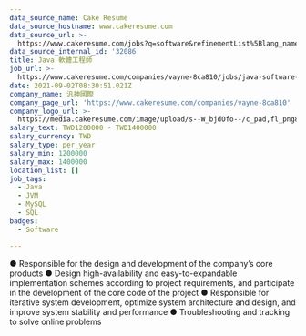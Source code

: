 ```yaml
---
data_source_name: Cake Resume
data_source_hostname: www.cakeresume.com
data_source_url: >-
  https://www.cakeresume.com/jobs?q=software&refinementList%5Blang_name%5D%5B0%5D=English&refinementList%5Bsalary_type%5D=per_year&range%5Bsalary_range%5D%5Bmin%5D=1000000&page=2
data_source_internal_id: '32086'
title: Java 軟體工程師
job_url: >-
  https://www.cakeresume.com/companies/vayne-8ca810/jobs/java-software-engineer-ebba19
date: 2021-09-02T08:30:51.021Z
company_name: 汎神國際
company_page_url: 'https://www.cakeresume.com/companies/vayne-8ca810'
company_logo_url: >-
  https://media.cakeresume.com/image/upload/s--W_bjdOfo--/c_pad,fl_png8,h_200,w_200/v1609125175/bf4u4ndlzrro6u1qm53g.png
salary_text: TWD1200000 - TWD1400000
salary_currency: TWD
salary_type: per_year
salary_min: 1200000
salary_max: 1400000
location_list: []
job_tags:
  - Java
  - JVM
  - MySQL
  - SQL
badges:
  - Software

---
```


● Responsible for the design and development of the company’s core products ● Design high-availability and easy-to-expandable implementation schemes according to project requirements, and participate in the development of the core code of the project ● Responsible for iterative system development, optimize system architecture and design, and improve system stability and performance ● Troubleshooting and tracking to solve online problems